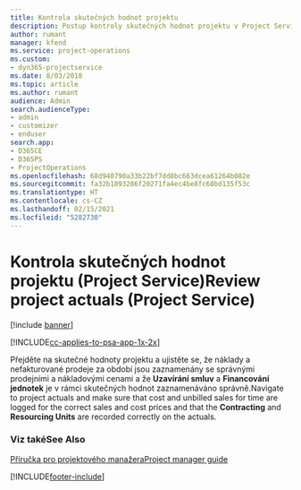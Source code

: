 ```yaml
---
title: Kontrola skutečných hodnot projektu
description: Postup kontroly skutečných hodnot projektu v Project Service
author: rumant
manager: kfend
ms.service: project-operations
ms.custom:
- dyn365-projectservice
ms.date: 8/03/2018
ms.topic: article
ms.author: rumant
audience: Admin
search.audienceType:
- admin
- customizer
- enduser
search.app:
- D365CE
- D365PS
- ProjectOperations
ms.openlocfilehash: 68d940790a33b22bf7dd8bc663dcea61264b082e
ms.sourcegitcommit: fa32b1893286f20271fa4ec4be8fc68bd135f53c
ms.translationtype: HT
ms.contentlocale: cs-CZ
ms.lasthandoff: 02/15/2021
ms.locfileid: "5282730"
---
```

# <a name="review-project-actuals-project-service"></a><span data-ttu-id="5774b-103">Kontrola skutečných hodnot projektu (Project Service)</span><span class="sxs-lookup"><span data-stu-id="5774b-103">Review project actuals (Project Service)</span></span>

[!include [banner](../includes/psa-now-project-operations.md)]

[!INCLUDE[cc-applies-to-psa-app-1x-2x](../includes/cc-applies-to-psa-app-1x-2x.md)]

<span data-ttu-id="5774b-104">Přejděte na skutečné hodnoty projektu a ujistěte se, že náklady a nefakturované prodeje za období jsou zaznamenány se správnými prodejními a nákladovými cenami a že **Uzavírání smluv** a **Financování jednotek** je v rámci skutečných hodnot zaznamenáváno správně.</span><span class="sxs-lookup"><span data-stu-id="5774b-104">Navigate to project actuals and make sure that cost and unbilled sales for time are logged for the correct sales and cost prices and that the **Contracting** and **Resourcing Units** are recorded correctly on the actuals.</span></span>  
  
### <a name="see-also"></a><span data-ttu-id="5774b-105">Viz také</span><span class="sxs-lookup"><span data-stu-id="5774b-105">See Also</span></span>  
 [<span data-ttu-id="5774b-106">Příručka pro projektového manažera</span><span class="sxs-lookup"><span data-stu-id="5774b-106">Project manager guide</span></span>](../psa/project-manager-guide.md)


[!INCLUDE[footer-include](../includes/footer-banner.md)]